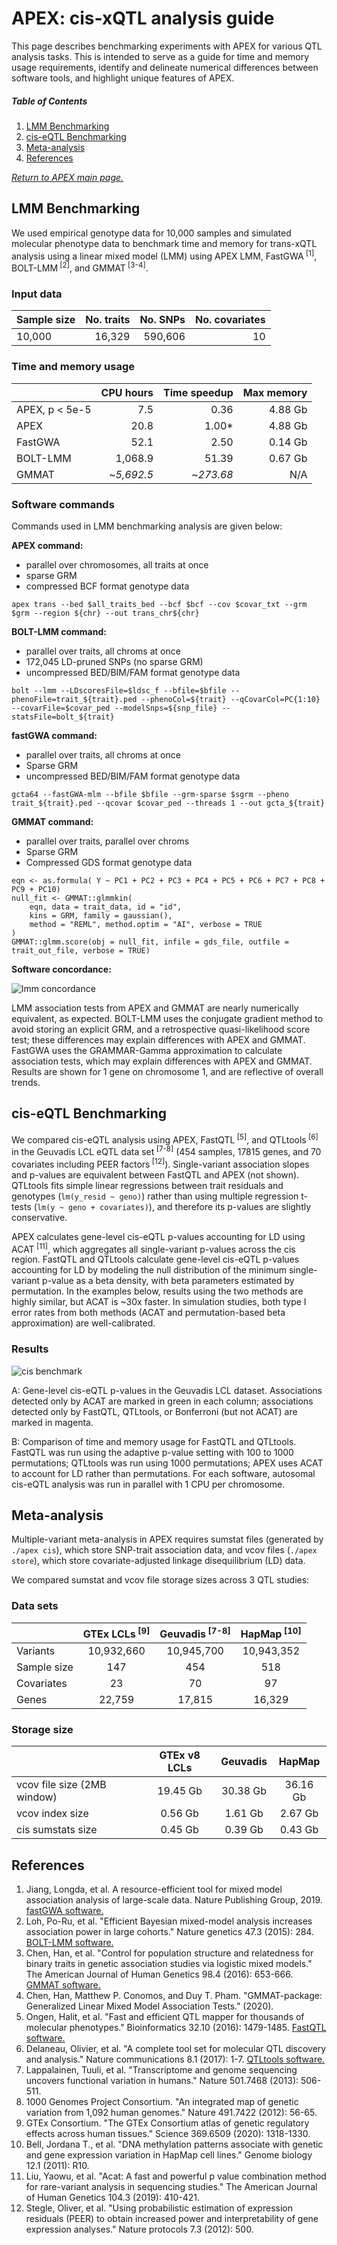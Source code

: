 
# APEX: cis-xQTL analysis guide
This page describes benchmarking experiments with APEX for various QTL analysis tasks.  This is intended to serve as a guide for time and memory usage requirements,  identify and delineate numerical  differences between software tools, and highlight unique features of APEX.  <br />

##### Table of Contents  

 1. [LMM Benchmarking](#lmm-benchmarking)   
 2. [cis-eQTL Benchmarking](#cis-eqtl-benchmarking)
 3. [Meta-analysis](#meta-analysis) 
 4. [References](#references) <br />

 [*Return to APEX main page.*](/apex/)


## LMM Benchmarking

We used empirical genotype data for 10,000 samples and simulated molecular phenotype data to benchmark time and memory for trans-xQTL analysis using a linear mixed model (LMM) using APEX LMM, FastGWA<sup> [1]</sup>, BOLT-LMM<sup> [2]</sup>, and GMMAT<sup> [3-4]</sup>. 

### Input data


| Sample size |No. traits | No. SNPs | No. covariates |
|-------------|-----------------:|---------------:|---------------------:|
| 10,000      |           16,329 |        590,606 |                   10 |



### Time and memory usage


|                 |     CPU   hours    |     Time   speedup    |     Max   memory    |
|-----------------|-------------------:|----------------------:|--------------------:|
|     APEX, p < 5e-5    |             7.5    |               0.36    |        4.88   Gb    |
|     APEX         |            20.8    |              1.00*    |       4.88   Gb     |
|     FastGWA     |            52.1    |               2.50    |        0.14   Gb    |
|     BOLT-LMM    |         1,068.9    |              51.39    |        0.67   Gb    |
|     GMMAT       |       ~*5,692.5*     |            ~*273.68*    |             N/A     |



### Software commands

Commands used in LMM benchmarking analysis are given below:

**APEX command:**
 - parallel over chromosomes, all traits at once
 - sparse GRM 
 - compressed BCF format genotype data
```
apex trans --bed $all_traits_bed --bcf $bcf --cov $covar_txt --grm $grm --region ${chr} --out trans_chr${chr}
```
**BOLT-LMM command:**
 - parallel over traits, all chroms at once 
 - 172,045 LD-pruned SNPs (no sparse GRM)
 - uncompressed BED/BIM/FAM format genotype data
```
bolt --lmm --LDscoresFile=$ldsc_f --bfile=$bfile --phenoFile=trait_${trait}.ped --phenoCol=${trait} --qCovarCol=PC{1:10} --covarFile=$covar_ped --modelSnps=${snp_file} --statsFile=bolt_${trait}
```
**fastGWA command:**
 - parallel over traits, all chroms at once 
 - Sparse GRM
 - uncompressed BED/BIM/FAM format genotype data
```
gcta64 --fastGWA-mlm --bfile $bfile --grm-sparse $sgrm --pheno trait_${trait}.ped --qcovar $covar_ped --threads 1 --out gcta_${trait}
```
**GMMAT command:**
 - parallel over traits, parallel over chroms
 - Sparse GRM
 - Compressed GDS format genotype data
```
eqn <- as.formula( Y ~ PC1 + PC2 + PC3 + PC4 + PC5 + PC6 + PC7 + PC8 + PC9 + PC10)
null_fit <- GMMAT::glmmkin(
	eqn, data = trait_data, id = "id", 
	kins = GRM, family = gaussian(), 
	method = "REML", method.optim = "AI", verbose = TRUE
)
GMMAT::glmm.score(obj = null_fit, infile = gds_file, outfile = trait_out_file, verbose = TRUE)
```

**Software concordance:**

![lmm concordance](lmm_conc.png)

LMM association tests from APEX and GMMAT are nearly numerically equivalent, as expected.  BOLT-LMM uses the conjugate gradient method to avoid storing an explicit GRM, and a retrospective quasi-likelihood score test; these differences may explain differences with APEX and GMMAT.  FastGWA uses the GRAMMAR-Gamma approximation to calculate association tests, which may  explain  differences with APEX and GMMAT.  Results are shown for 1 gene on chromosome 1, and are reflective of overall trends. 

## cis-eQTL Benchmarking

We compared cis-eQTL analysis using APEX, FastQTL<sup> [5]</sup>, and QTLtools<sup> [6]</sup> in the Geuvadis LCL eQTL data set<sup> [7-8]</sup> (454 samples, 17815 genes, and 70 covariates including PEER factors<sup> [12]</sup>). Single-variant association slopes and p-values are equivalent between FastQTL and APEX (not shown). QTLtools fits simple linear regressions between trait residuals and genotypes (`lm(y_resid ~ geno)`) rather than using multiple regression t-tests (`lm(y ~ geno + covariates)`), and therefore its p-values are slightly conservative.  
 
APEX calculates gene-level cis-eQTL p-values accounting for LD using ACAT<sup> [11]</sup>, which aggregates all single-variant p-values across the cis region. FastQTL and QTLtools calculate gene-level cis-eQTL p-values accounting for LD by modeling the null distribution of the minimum single-variant p-value as a beta density, with beta parameters estimated by permutation.  In the examples below, results using the two methods are highly similar, but ACAT is ~30x faster. In simulation studies, both type I error rates from both methods (ACAT and permutation-based beta approximation) are well-calibrated. 

### Results

![cis benchmark](benchmark_cis.png)

A: Gene-level cis-eQTL p-values in the Geuvadis LCL dataset. Associations detected only by ACAT are marked in green in each column; associations detected only by FastQTL, QTLtools, or Bonferroni (but not ACAT) are marked in magenta.  
 
B: Comparison of time and memory usage for FastQTL and QTLtools. FastQTL was run using the adaptive p-value setting with 100 to 1000 permutations; QTLtools was run using 1000 permutations; APEX uses ACAT to account for LD rather than permutations. For each software, autosomal cis-eQTL analysis was run in parallel with 1 CPU per chromosome.

## Meta-analysis

Multiple-variant meta-analysis in APEX requires sumstat files (generated by `./apex cis`), which store SNP-trait association data, and vcov files (`./apex store`), which store covariate-adjusted linkage disequilibrium (LD) data.  
 
We compared sumstat and vcov file storage sizes across 3 QTL studies:

### Data sets


|                     |     GTEx LCLs<sup> [9]</sup>    |      Geuvadis<sup> [7-8]</sup>      |       HapMap<sup> [10]</sup>      |
|---------------------|:-------------------:|:-----------------:|:-----------------:|
|     Variants        |      10,932,660     |     10,945,700    |     10,943,352    |
|     Sample size     |          147        |         454       |         518       |
|     Covariates      |          23         |         70        |         97        |
|     Genes           |        22,759       |       17,815      |       16,329      |


### Storage size 


|                                    |     GTEx v8 LCLs    |      Geuvadis     |       HapMap      |
|------------------------------------|:-------------------:|:-----------------:|:-----------------:|
|     vcov file size (2MB window)    |      19.45   Gb     |     30.38   Gb    |     36.16   Gb    |
|     vcov index size                |       0.56   Gb     |      1.61   Gb    |      2.67   Gb    |
|     cis sumstats size              |       0.45   Gb     |      0.39   Gb    |      0.43   Gb    |



## References

1. Jiang, Longda, et al. A resource-efficient tool for mixed model association analysis of large-scale data. Nature Publishing Group, 2019. [fastGWA software.](https://cnsgenomics.com/software/gcta/#fastGWA)
2. Loh, Po-Ru, et al. "Efficient Bayesian mixed-model analysis increases association power in large cohorts." Nature genetics 47.3 (2015): 284. [BOLT-LMM software.](https://storage.googleapis.com/broad-alkesgroup-public/BOLT-LMM/downloads/BOLT-LMM_v2.3.4_manual.pdf)
3. Chen, Han, et al. "Control for population structure and relatedness for binary traits in genetic association studies via logistic mixed models." The American Journal of Human Genetics 98.4 (2016): 653-666. [GMMAT software.](https://cran.r-project.org/web/packages/GMMAT/index.html)
4. Chen, Han, Matthew P. Conomos, and Duy T. Pham. "GMMAT-package: Generalized Linear Mixed Model Association Tests." (2020).
5. Ongen, Halit, et al. "Fast and efficient QTL mapper for thousands of molecular phenotypes." Bioinformatics 32.10 (2016): 1479-1485.  [FastQTL software.](http://fastqtl.sourceforge.net/)
6. Delaneau, Olivier, et al. "A complete tool set for molecular QTL discovery and analysis." Nature communications 8.1 (2017): 1-7.  [QTLtools software.](https://qtltools.github.io/qtltools/)
7. Lappalainen, Tuuli, et al. "Transcriptome and genome sequencing uncovers functional variation in humans." Nature 501.7468 (2013): 506-511.
8. 1000 Genomes Project Consortium. "An integrated map of genetic variation from 1,092 human genomes." Nature 491.7422 (2012): 56-65.
9. GTEx Consortium. "The GTEx Consortium atlas of genetic regulatory effects across human tissues." Science 369.6509 (2020): 1318-1330.
10. Bell, Jordana T., et al. "DNA methylation patterns associate with genetic and gene expression variation in HapMap cell lines." Genome biology 12.1 (2011): R10.
11. Liu, Yaowu, et al. "Acat: A fast and powerful p value combination method for rare-variant analysis in sequencing studies." The American Journal of Human Genetics 104.3 (2019): 410-421.
12. Stegle, Oliver, et al. "Using probabilistic estimation of expression residuals (PEER) to obtain increased power and interpretability of gene expression analyses." Nature protocols 7.3 (2012): 500.

